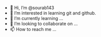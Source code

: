- 👋 Hi, I’m @sourab143
- 👀 I’m interested in learning git and github.
- 🌱 I’m currently learning ...
- 💞️ I’m looking to collaborate on ...
- 📫 How to reach me ...

<!---
sourab143/sourab143 is a ✨ special ✨ repository because its `README.md` (this file) appears on your GitHub profile.
You can click the Preview link to take a look at your changes.
--->
